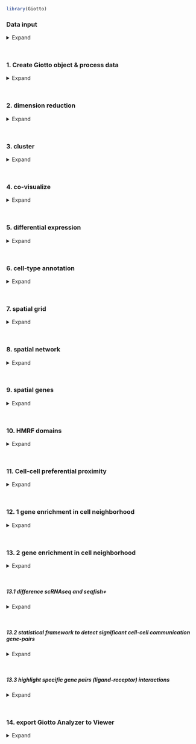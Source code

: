 
<!-- mouse_cortex_1_simple.md is generated from mouse_cortex_1_simple.Rmd Please edit that file -->

``` r
library(Giotto)
```

### Data input

<details>

<summary>Expand</summary>  

  - load cortex/svz gene expression matrix  
  - prepare cell coordinates by stitching imaging fields

Several fields - containing 100’s of cells - in the mouse cortex and
subventricular zone were imaged. The coordinates of the cells within
each field are independent of eachother, so in order to visualize and
process all cells together imaging fields will be stitched together by
providing x and y-offset values specific to each field. These offset
values are known or estimates based on the original raw image:  
![raw image](./cortex_svz_location_fields.png) .

``` r
## visual cortex expression DATA ##
VC_exprs = read.table(system.file("extdata", "cortex_svz_expression.txt", package = "Giotto"))

## prepare cell locations
VC_locs = fread(system.file("extdata", "cortex_svz_centroids_rotated.csv", package = "Giotto"))

## create or import offset scores if several imaging fields need to be combined
my_offset_file = data.table(field = c(0, 1, 2, 3, 4, 5, 6),
                            x_offset = c(0, 1654.97, 1750.75, 1674.35, 675.5, 2048, 675),
                            y_offset = c(0, 0, 0, 0, -1438.02, -1438.02, 0))
stitch_file = stitchFieldCoordinates(location_file = VC_locs, offset_file = my_offset_file,
                                     cumulate_offset_x = T, cumulate_offset_y = F,
                                     field_col = 'Field of View',
                                     reverse_final_x = F, reverse_final_y = T)
stitch_file    = stitch_file[,.(X_final, Y_final)]
my_offset_file = my_offset_file[,.(field, x_offset_final, y_offset_final)]
```

-----

</details>

 

### 1\. Create Giotto object & process data

<details>

<summary>Expand</summary>  

``` r
## create
VC_test <- createGiottoObject(raw_exprs = VC_exprs, spatial_locs = stitch_file, offset_file = my_offset_file)

## add field annotation
cortex_fields = fread(system.file("extdata", "cortex_fields_info.txt", package = "Giotto"))
VC_test = addCellMetadata(VC_test, new_metadata = cortex_fields,
                          by_column = T, column_cell_ID = 'uniq_ID')

## subset for cortex only (first 5 fields)
cell_metadata = pDataDT(VC_test)
cortex_cell_ids = cell_metadata[Field_of_View %in% 0:4]$cell_ID
VC_test = subsetGiotto(VC_test, cell_ids = cortex_cell_ids)

## filter
VC_test <- filterGiotto(gobject = VC_test,
                        expression_threshold = 1,
                        minimum_detected_genes = 10,
                        minimum_expression_in_cell = 10,
                        expression_values = c('raw'),
                        verbose = T)
#> Number of cells removed:  0  out of  523 
#> Number of genes removed:  0  out of  10000
## normalize
VC_test <- normalizeGiotto(gobject = VC_test, scalefactor = 6000, verbose = T)
#> 
#>  first scale genes and then cells
## add gene & cell statistics
VC_test <- addStatistics(gobject = VC_test)
## adjust expression matrix for technical or known variables
VC_test <- adjustGiottoMatrix(gobject = VC_test, expression_values = c('normalized'),
                              batch_columns = NULL, covariate_columns = c('nr_genes', 'total_expr'),
                              return_gobject = TRUE,
                              update_slot = c('custom'))
# plain visualization
visPlot(gobject = VC_test)
```

<img src="man/figures/README-unnamed-chunk-4-1.png" width="75%" style="display: block; margin: auto;" />

-----

</details>

 

### 2\. dimension reduction

<details>

<summary>Expand</summary>  

``` r
## highly variable genes (HVG)
VC_test <- calculateHVG(gobject = VC_test, difference_in_variance = 0.5)
```

<img src="man/figures/README-unnamed-chunk-5-1.png" width="50%" style="display: block; margin: auto;" />

``` r
## select genes based on HVG and gene statistics, both found in gene metadata
gene_metadata = fDataDT(VC_test)
featgenes = gene_metadata[hvg == 'yes' & perc_cells > 4 & mean_expr_det > 0.5]$gene_ID
## run PCA on expression values (default)
VC_test <- runPCA(gobject = VC_test, genes_to_use = featgenes, scale_unit = F)
## run UMAP and tSNE on PCA space (default)
VC_test <- runUMAP(VC_test, dimensions_to_use = 1:15)
VC_test <- runtSNE(VC_test, dimensions_to_use = 1:15)
```

-----

</details>

 

### 3\. cluster

<details>

<summary>Expand</summary>  

``` r


## sNN network (default)
VC_test <- createNearestNetwork(gobject = VC_test, dimensions_to_use = 1:15, k = 15)
## Leiden clustering
VC_test <- doLeidenCluster(gobject = VC_test, resolution = 0.5, n_iterations = 1000,
                           python_path = "/Users/rubendries/Bin/anaconda3/envs/py36/bin/python")

plotUMAP(gobject = VC_test, cell_color = 'pleiden_clus', point_size = 1.5,
        show_NN_network = T, edge_alpha = 0.05)
```

<img src="man/figures/README-unnamed-chunk-6-1.png" width="60%" style="display: block; margin: auto;" />

``` r


## Leiden subclustering for specified clusters
VC_test = doLeidenSubCluster(gobject = VC_test, cluster_column = 'pleiden_clus',
                             resolution = 0.2, k_neighbors = 10,
                             hvg_param = list(reverse_log_scale = T, show_plot = F,
                                              difference_in_variance = 1, expression_values = 'normalized'),
                             pca_param = list(expression_values = 'normalized', scale_unit = F),
                             nn_param = list(dimensions_to_use = 1:5),
                             selected_clusters = c(5,7),
                             name = 'sub_pleiden_clus_select')
#> 
#>  start with cluster:  1 
#> 
#>  start with cluster:  2 
#> 
#>  start with cluster:  3 
#> 
#>  start with cluster:  4 
#> 
#>  start with cluster:  5 
#> 
#>  gene statistics has already been applied once, will be overwritten 
#> 
#>  cells statistics has already been applied once, will be overwritten 
#> 
#>   hvg  has already been used, will be overwritten 
#> 
#>   pca  has already been used, will be overwritten 
#> 
#>   sNN.pca  has already been used, will be overwritten 
#> 
#>  start with cluster:  6 
#> 
#>  start with cluster:  7 
#> 
#>  gene statistics has already been applied once, will be overwritten 
#> 
#>  cells statistics has already been applied once, will be overwritten 
#> 
#>   hvg  has already been used, will be overwritten 
#> 
#>   pca  has already been used, will be overwritten 
#> 
#>   sNN.pca  has already been used, will be overwritten 
#> 
#>  start with cluster:  8 
#> 
#>  start with cluster:  9
```

-----

</details>

 

### 4\. co-visualize

<details>

<summary>Expand</summary>  

``` r
# expression and spatial
visSpatDimPlot(gobject = VC_test, cell_color = 'sub_pleiden_clus_select',
               dim_point_size = 2, spatial_point_size = 2)
```

<img src="man/figures/README-unnamed-chunk-7-1.png" width="60%" style="display: block; margin: auto;" />

``` r
# relationship between clusters
clusterheatmap <- showClusterHeatmap(gobject = VC_test, cluster_column = 'sub_pleiden_clus_select')
print(clusterheatmap)
```

<img src="man/figures/README-unnamed-chunk-7-2.png" width="60%" style="display: block; margin: auto;" />

-----

</details>

 

### 5\. differential expression

<details>

<summary>Expand</summary>  

``` r

gini_markers_subclusters = findMarkers_one_vs_all(gobject = VC_test,
                                                             method = 'gini',
                                                             expression_values = 'normalized',
                                                             cluster_column = 'sub_pleiden_clus_select',
                                                             min_genes = 20,
                                                             min_expr_gini_score = 0.5,
                                                             min_det_gini_score = 0.5)
gini_markers_subclusters_DT = gini_markers_subclusters[, head(.SD, 2), by = 'cluster']
```

-----

</details>

 

### 6\. cell-type annotation

<details>

<summary>Expand</summary>  

``` r

## general cell types
clusters_cell_types_cortex = c('L6 exc neuron', 'L4 exc neuron', 'L2/3 exc neuron',
                               'L5 exc neuron', 'inh neuron', 'inh neuron',
                              'endothelial',
                              'OL', 'OL',
                              'astrocyte', 'microglia')
names(clusters_cell_types_cortex) = c(1.1, 2.1, 3.1, 4.1, 5.1, 5.2, 6.1, 7.1, 7.2, 8.1, 9.1)
VC_test = annotateGiotto(gobject = VC_test, annotation_vector = clusters_cell_types_cortex,
                         cluster_column = 'sub_pleiden_clus_select', name = 'cell_types')


## general + subcluster cell types
clusters_sub_cell_types_cortex = c('L6 exc neuron', 'L4 exc neuron', 'L2/3 exc neuron',
                                   'L5 exc neuron', 'inh neuron Lhx6', 'inh neuron Adarb2',
                                   'endothelial',
                                   'OPC', 'OL',
                                   'astrocyte', 'microglia')
names(clusters_sub_cell_types_cortex) = c(1.1, 2.1, 3.1, 4.1, 5.1, 5.2, 6.1, 7.1, 7.2, 8.1, 9.1)
VC_test = annotateGiotto(gobject = VC_test, annotation_vector = clusters_sub_cell_types_cortex,
                         cluster_column = 'sub_pleiden_clus_select', name = 'sub_cell_types')
```

``` r
## violinplot
cell_type_order = c('microglia', 'astrocyte', 'OL', 'OPC',
                    'endothelial',
                    'inh neuron Adarb2', 'inh neuron Lhx6',
                    'L5 exc neuron', 'L2/3 exc neuron', 'L4 exc neuron', 'L6 exc neuron')

violingenes = unique(c(gini_markers_subclusters[, head(.SD, 1), by = 'cluster']$genes, 'Lhx6'))
violinPlot(gobject = VC_test, genes = violingenes, cluster_custom_order = cell_type_order,
           strip_text = 6, cluster_column = 'sub_cell_types', color_violin = 'cluster')
```

<img src="man/figures/README-unnamed-chunk-10-1.png" width="60%" style="display: block; margin: auto;" />

``` r
## heatmap genes vs cells
plotHeatmap(gobject = VC_test, genes = gini_markers_subclusters[, head(.SD, 3), by = 'cluster']$genes,
            cluster_column = 'sub_cell_types', cluster_order = 'custom', cluster_custom_order = cell_type_order, legend_nrows = 2)
```

<img src="man/figures/README-unnamed-chunk-11-1.png" width="60%" style="display: block; margin: auto;" />

``` r


## heatmap cells
clusterheatmap <- showClusterHeatmap(gobject = VC_test, cluster_column = 'sub_cell_types')
print(clusterheatmap)
```

<img src="man/figures/README-unnamed-chunk-11-2.png" width="60%" style="display: block; margin: auto;" />

``` r

## co-visualization
visSpatDimPlot(gobject = VC_test, cell_color = 'sub_cell_types',
               dim_point_size = 2, spatial_point_size = 2, show_cluster_center = F, show_center_label = T)
```

<img src="man/figures/README-unnamed-chunk-11-3.png" width="60%" style="display: block; margin: auto;" />

-----

</details>

 

### 7\. spatial grid

<details>

<summary>Expand</summary>  

``` r

## spatial grid
VC_test <- createSpatialGrid(gobject = VC_test,
                             sdimx_stepsize = 500,
                             sdimy_stepsize = 500,
                             minimum_padding = 50)

visPlot(gobject = VC_test, show_grid = T,
        point_size = 1.5, cell_color = NULL)
```

<img src="man/figures/README-unnamed-chunk-12-1.png" width="60%" style="display: block; margin: auto;" />

``` r

## identify spatial patterns
pattern_VC = detectSpatialPatterns(gobject = VC_test, expression_values = 'normalized',
                                   min_cells_per_grid = 5, scale_unit = T, PC_zscore = 1, show_plot = T)
```

<img src="man/figures/README-unnamed-chunk-12-2.png" width="60%" style="display: block; margin: auto;" />

``` r

## show pattern and top genes for principal component 1
dim1_pattern = showPattern(pattern_VC, dimension = 1)
dim1_genes = showPatternGenes(pattern_VC, dimension = 1)
print(dim1_pattern)
```

<img src="man/figures/README-unnamed-chunk-12-3.png" width="60%" style="display: block; margin: auto;" />

``` r
print(dim1_genes)
```

<img src="man/figures/README-unnamed-chunk-12-4.png" width="60%" style="display: block; margin: auto;" />

``` r

## show pattern and top genes for principal component 2
dim2_pattern = showPattern(pattern_VC, dimension = 2)
dim2_genes = showPatternGenes(pattern_VC, dimension = 2)
print(dim2_pattern)
```

<img src="man/figures/README-unnamed-chunk-12-5.png" width="60%" style="display: block; margin: auto;" />

``` r
print(dim2_genes)
```

<img src="man/figures/README-unnamed-chunk-12-6.png" width="60%" style="display: block; margin: auto;" />

``` r

## select genes associated with significant patterns and add to giotto object
patterned_Genes = selectPatternGenes(pattern_VC, dimensions = 1:4,
                                     top_pos_genes = 50, top_neg_genes = 50,
                                     min_pos_cor = 0.3, min_neg_cor = 0.3)

VC_test = addGeneMetadata(gobject = VC_test, new_metadata = patterned_Genes,
                          by_column = T, column_gene_ID = 'gene_ID')
```

-----

</details>

 

### 8\. spatial network

<details>

<summary>Expand</summary>  

``` r

## create spatial networks based on k and/or distance from centroid
VC_test <- createSpatialNetwork(gobject = VC_test, k = 3)
VC_test <- createSpatialNetwork(gobject = VC_test, k = 10, name = 'large_network')
VC_test <- createSpatialNetwork(gobject = VC_test, k = 100, maximum_distance = 200,
                                minimum_k = 2, name = 'distance_network')

## visualize different spatial networks on first field (~ layer 1)
field1_ids = cell_metadata[Field_of_View == 0]$cell_ID
subVC_test = subsetGiotto(VC_test, cell_ids = field1_ids)

visPlot(gobject = subVC_test, show_network = T,
        network_color = 'blue', spatial_network_name = 'spatial_network',
        point_size = 2.5, cell_color = 'sub_cell_types')
```

<img src="man/figures/README-unnamed-chunk-13-1.png" width="60%" style="display: block; margin: auto;" />

``` r

visPlot(gobject = subVC_test, show_network = T,
        network_color = 'blue', spatial_network_name = 'large_network',
        point_size = 2.5, cell_color = 'sub_cell_types')
```

<img src="man/figures/README-unnamed-chunk-13-2.png" width="60%" style="display: block; margin: auto;" />

``` r

visPlot(gobject = subVC_test, show_network = T,
        network_color = 'blue', spatial_network_name = 'distance_network',
        point_size = 2.5, cell_color = 'sub_cell_types')
```

<img src="man/figures/README-unnamed-chunk-13-3.png" width="60%" style="display: block; margin: auto;" />

-----

</details>

 

### 9\. spatial genes

<details>

<summary>Expand</summary>  

``` r

## identify spatial genes based on network and add to object
VC_test <- calculateSpatialGenes(gobject = VC_test, method = 'kmeans', min_N = 20)

## identify spatial genes, but return results
spatial_gene_DT <- calculateSpatialGenes(gobject = VC_test, expression_values = 'normalized', method = 'kmeans', return_gobject = F)

## identify spatial genes based on physical distance directly
spatial_python_DT <- calculate_spatial_genes_python(gobject = VC_test,
                                                    expression_values = 'scaled',
                                                    python_path = "/Users/rubendries/Bin/anaconda3/envs/py36/bin/pythonw")


## visualize genes with spatial expression pattern
visGenePlot(gobject = VC_test,  genes = c('Cux2', 'Grm2', 'Cadm4', 'Islr2'),
            point_size = 2.5, cow_n_col = 1,
            scale_alpha_with_expression = T, point_border_stroke = 0.05,
            point_border_col = 'lightgrey')
```

<img src="man/figures/README-unnamed-chunk-14-1.png" width="60%" style="display: block; margin: auto;" />

-----

</details>

 

### 10\. HMRF domains

<details>

<summary>Expand</summary>  

``` r

hmrf_folder = '/Volumes/Ruben_Seagate/Dropbox/Projects/GC_lab/Ruben_Dries/190225_spatial_package/Results/Mouse_cortex_hmrf/'
spatial_genes = spatial_python_DT[1:100]$genes

# do HMRF with different betas
HMRF_spatial_genes = doHMRF(gobject = VC_test, expression_values = 'scaled',
                             spatial_genes = spatial_genes,
                             k = 9,
                             betas = c(28,2,3), 
                            output_folder = paste0(hmrf_folder, '/', 'Spatial_genes/SG_top100_k9_scaled'),
                             python_path = "/Users/rubendries/Bin/anaconda3/envs/py36/bin/pythonw")
#> 
#>  expression_matrix.txt already exists at this location, will be used again 
#> 
#>  spatial_genes.txt already exists at this location, will be used again 
#> 
#>  spatial_network.txt already exists at this location, will be used again 
#> 
#>  spatial_cell_locations.txt already exists at this location, will be used again

## view results of HMRF
viewHMRFresults(gobject = VC_test,
                HMRFoutput = HMRF_spatial_genes,
                k = 9, betas_to_view = seq(28, 34, by = 2),
                point_size = 2)
#> [1] "/Users/rubendries/Bin/anaconda3/envs/py36/bin/pythonw /Library/Frameworks/R.framework/Versions/3.5/Resources/library/Giotto/python/get_result2.py -r /Volumes/Ruben_Seagate/Dropbox/Projects/GC_lab/Ruben_Dries/190225_spatial_package/Results/Mouse_cortex_hmrf//Spatial_genes/SG_top100_k9_scaled/result.spatial.zscore -a test -k 9 -b 28"
```

<img src="man/figures/README-unnamed-chunk-15-1.png" width="60%" style="display: block; margin: auto;" />

    #> [1] "/Users/rubendries/Bin/anaconda3/envs/py36/bin/pythonw /Library/Frameworks/R.framework/Versions/3.5/Resources/library/Giotto/python/get_result2.py -r /Volumes/Ruben_Seagate/Dropbox/Projects/GC_lab/Ruben_Dries/190225_spatial_package/Results/Mouse_cortex_hmrf//Spatial_genes/SG_top100_k9_scaled/result.spatial.zscore -a test -k 9 -b 30"

<img src="man/figures/README-unnamed-chunk-15-2.png" width="60%" style="display: block; margin: auto;" />

    #> [1] "/Users/rubendries/Bin/anaconda3/envs/py36/bin/pythonw /Library/Frameworks/R.framework/Versions/3.5/Resources/library/Giotto/python/get_result2.py -r /Volumes/Ruben_Seagate/Dropbox/Projects/GC_lab/Ruben_Dries/190225_spatial_package/Results/Mouse_cortex_hmrf//Spatial_genes/SG_top100_k9_scaled/result.spatial.zscore -a test -k 9 -b 32"

<img src="man/figures/README-unnamed-chunk-15-3.png" width="60%" style="display: block; margin: auto;" />

``` r

## add HMRF of interest to giotto object
VC_test = addHMRF(gobject = VC_test,
                  HMRFoutput = HMRF_spatial_genes,
                  k = 9, betas_to_add = 30,
                  hmrf_name = 'HMRF')
#> [1] "/Users/rubendries/Bin/anaconda3/envs/py36/bin/pythonw /Volumes/Ruben_Seagate/Dropbox/Projects/GC_lab/Ruben_Dries/190225_spatial_package/Data/Qian_input_files//get_result2.py -r /Volumes/Ruben_Seagate/Dropbox/Projects/GC_lab/Ruben_Dries/190225_spatial_package/Results/Mouse_cortex_hmrf//Spatial_genes/SG_top100_k9_scaled/result.spatial.zscore -a test -k 9 -b 30"

## visualize
visPlot(gobject = VC_test, cell_color = 'HMRF_k9_b.30', point_size = 2)
```

<img src="man/figures/README-unnamed-chunk-15-4.png" width="60%" style="display: block; margin: auto;" />

-----

</details>

 

### 11\. Cell-cell preferential proximity

<details>

<summary>Expand</summary>  

![cell-cell](./cell_cell_neighbors.png)

``` r

## calculate frequently seen proximities
cell_proximities = cellProximityEnrichment(gobject = VC_test,
                                           cluster_column = 'cell_types',
                                           spatial_network_name = 'spatial_network',
                                           number_of_simulations = 400)

## barplot
cellProximityBarplot(CPscore = cell_proximities, min_orig_ints = 5, min_sim_ints = 5)
```

<img src="man/figures/README-unnamed-chunk-16-1.png" width="60%" style="display: block; margin: auto;" />

``` r

## heatmap
cellProximityHeatmap(CPscore = cell_proximities, order_cell_types = T, scale = T)
```

<img src="man/figures/README-unnamed-chunk-16-2.png" width="60%" style="display: block; margin: auto;" />

``` r


## visualize inh neuron - L5 exc neuron
cellProximityVisPlot(gobject = VC_test, interaction_name = 'inh neuron-L5 exc neuron', spatial_network_name = 'spatial_network',
                     cluster_column = 'cell_types',
                     cell_color = 'cell_types', show_network = T,
                     network_color = 'blue', point_size_select = 2)
#> first and second dimenion need to be defined, default is first 2
```

<img src="man/figures/README-unnamed-chunk-16-3.png" width="60%" style="display: block; margin: auto;" />

``` r

## zoom-in of field 2 (~ layer 5)
selected_cells = cell_metadata[Field_of_View %in% c(2)]$cell_ID
sub_VC_test = subsetGiotto(VC_test, cell_ids = selected_cells)

cellProximityVisPlot(gobject = sub_VC_test, interaction_name = 'inh neuron-L5 exc neuron',
                     cluster_column = 'cell_types',
                     cell_color = 'cell_types', show_network = T,
                     network_color = 'blue', point_size_select = 3)
#> first and second dimenion need to be defined, default is first 2
```

<img src="man/figures/README-unnamed-chunk-16-4.png" width="60%" style="display: block; margin: auto;" />

-----

</details>

 

### 12\. 1 gene enrichment in cell neighborhood

<details>

<summary>Expand</summary>  

![cell-cell](./single_gene_enrichemt.png)

``` r

## get cell proximity scores (CPG scores)
CPGscores = getCellProximityGeneScores(gobject = VC_test, cluster_column = 'cell_types')
#> start  L2/3 exc neuron-L2/3 exc neuron 
#> start  inh neuron-L2/3 exc neuron 
#> start  L2/3 exc neuron-microglia 
#> start  astrocyte-microglia 
#> start  astrocyte-L2/3 exc neuron 
#> start  endothelial-L2/3 exc neuron 
#> start  L2/3 exc neuron-OL 
#> start  OL-OL 
#> start  inh neuron-OL 
#> start  endothelial-inh neuron 
#> start  L2/3 exc neuron-L4 exc neuron 
#> start  inh neuron-inh neuron 
#> start  astrocyte-inh neuron 
#> start  endothelial-endothelial 
#> start  astrocyte-endothelial 
#> start  endothelial-L6 exc neuron 
#> start  L4 exc neuron-L4 exc neuron 
#> start  L4 exc neuron-microglia 
#> start  L4 exc neuron-L5 exc neuron 
#> start  L4 exc neuron-OL 
#> start  endothelial-L4 exc neuron 
#> start  astrocyte-L4 exc neuron 
#> start  L5 exc neuron-L5 exc neuron 
#> start  inh neuron-L5 exc neuron 
#> start  inh neuron-L4 exc neuron 
#> start  L5 exc neuron-OL 
#> start  astrocyte-L5 exc neuron 
#> start  endothelial-L5 exc neuron 
#> start  L4 exc neuron-L6 exc neuron 
#> start  L5 exc neuron-L6 exc neuron 
#> start  L2/3 exc neuron-L6 exc neuron 
#> start  L2/3 exc neuron-L5 exc neuron 
#> start  L6 exc neuron-OL 
#> start  L6 exc neuron-L6 exc neuron 
#> start  astrocyte-OL 
#> start  astrocyte-L6 exc neuron 
#> start  endothelial-OL 
#> start  inh neuron-L6 exc neuron 
#> start  L6 exc neuron-microglia 
#> start  inh neuron-microglia 
#> start  L5 exc neuron-microglia 
#> start  endothelial-microglia 
#> start  astrocyte-astrocyte 
#> start  microglia-OL

## visualize
barplot = showCPGscores(CPGscore = CPGscores, method = 'cell_barplot')
```

<img src="man/figures/README-unnamed-chunk-17-1.png" width="60%" style="display: block; margin: auto;" />

``` r
cell_cell_barplot = showCPGscores(CPGscore = CPGscores, method = 'cell-cell')
```

<img src="man/figures/README-unnamed-chunk-17-2.png" width="60%" style="display: block; margin: auto;" />

``` r
library(ggalluvial)
sankey = showCPGscores(CPGscore = CPGscores, method = 'cell_sankey')
```

<img src="man/figures/README-unnamed-chunk-17-3.png" width="60%" style="display: block; margin: auto;" />

``` r

## filter CPG scores
filter_CPGscores = showCPGscores(CPGscore = CPGscores,
                                 min_cells = 5, min_pval = 0.05,
                                 min_spat_diff = 0.2, min_log2_fc = 0.5,
                                 return_DT = T)
```

-----

</details>

 

### 13\. 2 gene enrichment in cell neighborhood

<details>

<summary>Expand</summary>  

example: ligand - receptor combinations  
![cell-cell](./double_gene_enrichment.png)

``` r
LR_data = fread(system.file("extdata", "mouse_ligand_receptors.txt", package = 'Giotto'))
ligands = LR_data$mouseLigand
receptors = LR_data$mouseReceptor


select_GTG = getGeneToGeneSelection(CPGscore = CPGscores,
                                    specific_genes_1 = ligands, specific_genes_2 = receptors,
                                    min_cells = 1, min_pval = 1, min_spat_diff = 0, min_log2_fc = 0,
                                    verbose = T,
                                    direction = 'both')
#> 
#>  astrocyte-astrocyte 
#> 
#>  astrocyte-L2/3 exc neuron 
#> 
#>  L5 exc neuron-microglia 
#> 
#>  L4 exc neuron-microglia 
#> 
#>  endothelial-endothelial 
#> 
#>  microglia-OL 
#> 
#>  L2/3 exc neuron-L5 exc neuron 
#> 
#>  astrocyte-microglia 
#> 
#>  endothelial-L2/3 exc neuron 
#> 
#>  inh neuron-OL 
#> 
#>  L2/3 exc neuron-OL 
#> 
#>  inh neuron-microglia 
#> 
#>  endothelial-microglia 
#> 
#>  L6 exc neuron-microglia 
#> 
#>  L2/3 exc neuron-microglia 
#> 
#>  L2/3 exc neuron-L6 exc neuron 
#> 
#>  astrocyte-OL 
#> 
#>  L4 exc neuron-OL 
#> 
#>  endothelial-OL 
#> 
#>  astrocyte-endothelial 
#> 
#>  astrocyte-L5 exc neuron 
#> 
#>  endothelial-inh neuron 
#> 
#>  inh neuron-L4 exc neuron 
#> 
#>  astrocyte-inh neuron 
#> 
#>  astrocyte-L4 exc neuron 
#> 
#>  endothelial-L4 exc neuron 
#> 
#>  inh neuron-L2/3 exc neuron 
#> 
#>  L4 exc neuron-L6 exc neuron 
#> 
#>  inh neuron-inh neuron 
#> 
#>  L6 exc neuron-OL 
#> 
#>  astrocyte-L6 exc neuron 
#> 
#>  inh neuron-L6 exc neuron 
#> 
#>  L5 exc neuron-OL 
#> 
#>  endothelial-L5 exc neuron 
#> 
#>  L4 exc neuron-L5 exc neuron 
#> 
#>  OL-OL 
#> 
#>  endothelial-L6 exc neuron 
#> 
#>  L5 exc neuron-L6 exc neuron 
#> 
#>  L2/3 exc neuron-L4 exc neuron 
#> 
#>  inh neuron-L5 exc neuron 
#> 
#>  L5 exc neuron-L5 exc neuron 
#> 
#>  L2/3 exc neuron-L2/3 exc neuron 
#> 
#>  L4 exc neuron-L4 exc neuron 
#> 
#>  L6 exc neuron-L6 exc neuron 
#> 
#>  calculate additional information
```

-----

</details>

 

##### 13.1 difference scRNAseq and seqfish+

<details>

<summary>Expand</summary>  

``` r
# filter nr cells
filter_GTG = select_GTG[nr_1 >= 5 & nr_2 >= 5]
filter_GTG[, all_cell_rank := rank(-all_cell_expr), by = unif_gene_gene]
filter_GTG[, spatial_cell_rank := rank(-spatial_cell_expr), by = unif_gene_gene]

rnaseq_guess = filter_GTG[all_cell_rank == 1]
rnaseq_guess[, spatial_cell_rank := floor(spatial_cell_rank)]
rnaseq_guess[, concordant := ifelse(all_cell_rank == spatial_cell_rank, 'yes', 'no')]
prop.table(table(rnaseq_guess$concordant))
#> 
#>        no       yes 
#> 0.8245192 0.1754808

pl <- ggplot()
pl <- pl + geom_bar(data = rnaseq_guess, aes(x = spatial_cell_rank))
pl <- pl + theme_classic()
pl <- pl + labs(x = 'spatial rank vs 1st expression rank')
pl
```

<img src="man/figures/README-unnamed-chunk-19-1.png" width="60%" style="display: block; margin: auto;" />

``` r


pl <- ggplot(data = filter_GTG, aes(x = all_cell_rank, y = spatial_cell_rank))
pl <- pl + stat_density2d(aes(fill = stat(level)), geom = 'polygon')
pl <- pl + geom_abline(intercept = 0, slope = 1, linetype = 2)
pl <- pl + scale_fill_viridis_c()
pl <- pl + theme_classic()
pl <- pl + labs(x = 'expression only ranking', y = 'spatial expression ranking')
pl
```

<img src="man/figures/README-unnamed-chunk-19-2.png" width="60%" style="display: block; margin: auto;" />

-----

</details>

 

##### 13.2 statistical framework to detect significant cell-cell communication gene-pairs

<details>

<summary>Expand</summary>  

``` r
LR_data[, ligand_det := ifelse(mouseLigand %in% VC_test@gene_ID, T, F)]
LR_data[, receptor_det := ifelse(mouseReceptor %in% VC_test@gene_ID, T, F)]
LR_data_det = LR_data[ligand_det == T & receptor_det == T]

select_ligands = LR_data_det$mouseLigand
select_receptors = LR_data_det$mouseReceptor

## get statistical significance of gene pair expression changes based on expression ##
expr_only_scores = exprOnlyCellCellcommunicationScores(gobject = VC_test,
                                          cluster_column = 'cell_types', 
                                          random_iter = 50,
                                          gene_set_1 = select_ligands,
                                          gene_set_2 = select_receptors)
#> simulation  1 
#> simulation  2 
#> simulation  3 
#> simulation  4 
#> simulation  5 
#> simulation  6 
#> simulation  7 
#> simulation  8 
#> simulation  9 
#> simulation  10 
#> simulation  11 
#> simulation  12 
#> simulation  13 
#> simulation  14 
#> simulation  15 
#> simulation  16 
#> simulation  17 
#> simulation  18 
#> simulation  19 
#> simulation  20 
#> simulation  21 
#> simulation  22 
#> simulation  23 
#> simulation  24 
#> simulation  25 
#> simulation  26 
#> simulation  27 
#> simulation  28 
#> simulation  29 
#> simulation  30 
#> simulation  31 
#> simulation  32 
#> simulation  33 
#> simulation  34 
#> simulation  35 
#> simulation  36 
#> simulation  37 
#> simulation  38 
#> simulation  39 
#> simulation  40 
#> simulation  41 
#> simulation  42 
#> simulation  43 
#> simulation  44 
#> simulation  45 
#> simulation  46 
#> simulation  47 
#> simulation  48 
#> simulation  49 
#> simulation  50


## get statistical significance of gene pair expression changes upon cell-cell interaction
spatial_all_scores = allCellCellcommunicationsScores(VC_test,
                                                  spatial_network_name = 'spatial_network',
                                                  cluster_column = 'cell_types', 
                                                  random_iter = 200,
                                                  gene_set_1 = select_ligands,
                                                  gene_set_2 = select_receptors,
                                                  verbose = 'none')

## filter
selected_spat = spatial_all_scores[pvalue <= 0.01 & abs(log2fc) > 0.5 &
                                 lig_nr >= 5 & rec_nr >= 5]
selected_spat[, lig_rec_cell_types := paste0(lig_cell_type,'-',rec_cell_type)]



## visualize top ints ##
top_ints = unique(selected_spat[order(-abs(log2fc))]$LR_comb)[1:50]

gdt = spatial_all_scores[LR_comb %in% top_ints]
gdt[, lig_rec_cell_types := paste0(lig_cell_type,' - ',rec_cell_type)]

pl <- ggplot()
pl <- pl + geom_point(data = gdt, aes(x = lig_rec_cell_types,
                                      y = LR_comb, size = pvalue, color = log2fc))
pl <- pl + theme_classic() + theme(axis.text.x = element_text(angle = 90,
                                                              size = 6,
                                                              vjust = 1,
                                                              hjust = 1),
                                   axis.text.y = element_text(size = 6))
pl <- pl + scale_size_continuous(range = c(2, 0.1)) + scale_color_gradientn(colours = c('darkblue', 'blue', 'white', 'red', 'darkred'))
pl <- pl + labs(x = '', y = '')
pl
```

<img src="man/figures/README-unnamed-chunk-20-1.png" width="60%" style="display: block; margin: auto;" />

-----

</details>

 

##### 13.3 highlight specific gene pairs (ligand-receptor) interactions

<details>

<summary>Expand</summary>  

example for specific interaction ‘Nrp2-Sema3f’

``` r


## astrocyte - inh neuron
selected_LR = select_GTG[unif_gene_gene == 'Nrp2-Sema3f' &
                           unified_int == 'astrocyte-inh neuron' & genes_1 == 'Nrp2']

plotGTGscores(GTGscore = selected_LR,
              selected_interactions = c('astrocyte-inh neuron'),
              selected_gene_to_gene = 'Nrp2-Sema3f',
              simple_plot = F, detail_plot = T)
```

<img src="man/figures/README-unnamed-chunk-21-1.png" width="60%" style="display: block; margin: auto;" />

``` r

cellProximityVisPlot(gobject = VC_test, interaction_name = "astrocyte-inh neuron",
                     spatial_network_name = 'spatial_network',
                     cluster_column = 'cell_types', cell_color_code = NULL,
                     cell_color = 'cell_types', show_network = T,
                     network_color = 'blue', point_size_select = 3)
#> first and second dimenion need to be defined, default is first 2
```

<img src="man/figures/README-unnamed-chunk-21-2.png" width="60%" style="display: block; margin: auto;" />

``` r



## microglia - endothelial
selected_LR = select_GTG[unif_gene_gene == 'Nrp2-Sema3f' &
                           unified_int == 'endothelial-microglia' & genes_1 == 'Nrp2']

plotGTGscores(GTGscore = selected_LR,
              selected_interactions = c('endothelial-microglia'),
              selected_gene_to_gene = 'Nrp2-Sema3f',
              simple_plot = F, detail_plot = T)
```

<img src="man/figures/README-unnamed-chunk-21-3.png" width="60%" style="display: block; margin: auto;" />

``` r

cellProximityVisPlot(gobject = VC_test, interaction_name = 'endothelial-microglia', spatial_network_name = 'spatial_network',
                     cluster_column = 'cell_types', cell_color_code = NULL,
                     cell_color = 'cell_types', show_network = T,
                     network_color = 'blue', point_size_select = 3)
#> first and second dimenion need to be defined, default is first 2
```

<img src="man/figures/README-unnamed-chunk-21-4.png" width="60%" style="display: block; margin: auto;" />

-----

</details>

 

### 14\. export Giotto Analyzer to Viewer

<details>

<summary>Expand</summary>  

``` r

viewer_folder = '/Volumes/Ruben_Seagate/Dropbox/Projects/GC_lab/Ruben_Dries/190225_spatial_package/Results/Mouse_cortex_viewer/'

# select annotations, reductions and expression values to view in Giotto Viewer
exportGiottoViewer(gobject = VC_test, output_directory = viewer_folder,
                   annotations = c('cell_types', 'kmeans',
                                   'global_cell_types', 'sub_cell_types',
                                   'HMRF_k9_b.30'),
                   dim_reductions = c('tsne', 'umap'),
                   dim_reduction_names = c('tsne', 'umap'),
                   expression_values = 'scaled',
                   expression_rounding = 3,
                   overwrite_dir = T)
```

</details>

